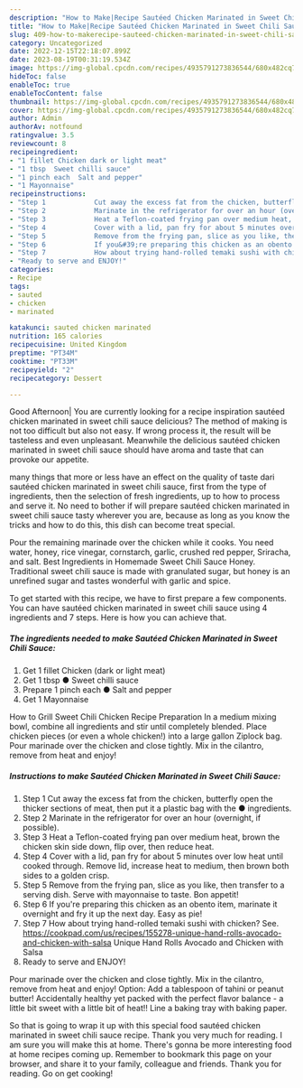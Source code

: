 ```yaml
---
description: "How to Make|Recipe Sautéed Chicken Marinated in Sweet Chili Sauce {That is Simple"
title: "How to Make|Recipe Sautéed Chicken Marinated in Sweet Chili Sauce {That is Simple"
slug: 409-how-to-makerecipe-sauteed-chicken-marinated-in-sweet-chili-sauce-that-is-simple
category: Uncategorized
date: 2022-12-15T22:18:07.899Z
date: 2023-08-19T00:31:19.534Z
image: https://img-global.cpcdn.com/recipes/4935791273836544/680x482cq70/sauteed-chicken-marinated-in-sweet-chili-sauce-recipe-main-photo.jpg
hideToc: false
enableToc: true
enableTocContent: false
thumbnail: https://img-global.cpcdn.com/recipes/4935791273836544/680x482cq70/sauteed-chicken-marinated-in-sweet-chili-sauce-recipe-main-photo.jpg
cover: https://img-global.cpcdn.com/recipes/4935791273836544/680x482cq70/sauteed-chicken-marinated-in-sweet-chili-sauce-recipe-main-photo.jpg
author: Admin
authorAv: notfound
ratingvalue: 3.5
reviewcount: 8
recipeingredient:
- "1 fillet Chicken dark or light meat"
- "1 tbsp  Sweet chilli sauce"
- "1 pinch each  Salt and pepper"
- "1 Mayonnaise"
recipeinstructions:
- "Step 1            Cut away the excess fat from the chicken, butterfly open the thicker sections of meat, then put it a plastic bag with the ● ingredients."
- "Step 2            Marinate in the refrigerator for over an hour (overnight, if possible)."
- "Step 3            Heat a Teflon-coated frying pan over medium heat, brown the chicken skin side down, flip over, then reduce heat."
- "Step 4            Cover with a lid, pan fry for about 5 minutes over low heat until cooked through. Remove lid, increase heat to medium, then brown both sides to a golden crisp."
- "Step 5            Remove from the frying pan, slice as you like, then transfer to a serving dish. Serve with mayonnaise to taste. Bon appetit!"
- "Step 6            If you&#39;re preparing this chicken as an obento item, marinate it overnight and fry it up the next day. Easy as pie!"
- "Step 7            How about trying hand-rolled temaki sushi with chicken? See.  https://cookpad.com/us/recipes/155278-unique-hand-rolls-avocado-and-chicken-with-salsa                                             Unique Hand Rolls Avocado and Chicken with Salsa"
- "Ready to serve and ENJOY!"
categories:
- Recipe
tags:
- sauted
- chicken
- marinated

katakunci: sauted chicken marinated 
nutrition: 165 calories
recipecuisine: United Kingdom
preptime: "PT34M"
cooktime: "PT33M"
recipeyield: "2"
recipecategory: Dessert

---
```



Good Afternoon| You are currently looking for a recipe inspiration sautéed chicken marinated in sweet chili sauce delicious? The method of making is not too difficult but also not easy. If wrong process it, the result will be tasteless and even unpleasant. Meanwhile the delicious sautéed chicken marinated in sweet chili sauce should have aroma and taste that can provoke our appetite.






many things that more or less have an effect on the quality of taste dari sautéed chicken marinated in sweet chili sauce, first from the type of ingredients, then the selection of fresh ingredients, up to how to process and serve it. No need to bother if will prepare sautéed chicken marinated in sweet chili sauce tasty wherever you are, because as long as you know the tricks and how to do this, this dish can become treat special.


Pour the remaining marinade over the chicken while it cooks. You need water, honey, rice vinegar, cornstarch, garlic, crushed red pepper, Sriracha, and salt. Best Ingredients in Homemade Sweet Chili Sauce Honey. Traditional sweet chili sauce is made with granulated sugar, but honey is an unrefined sugar and tastes wonderful with garlic and spice.


To get started with this recipe, we have to first prepare a few components. You can have sautéed chicken marinated in sweet chili sauce using 4 ingredients and 7 steps. Here is how you can achieve that.

<!--inarticleads1-->

##### The ingredients needed to make Sautéed Chicken Marinated in Sweet Chili Sauce:

1. Get 1 fillet Chicken (dark or light meat)
1. Get 1 tbsp ● Sweet chilli sauce
1. Prepare 1 pinch each ● Salt and pepper
1. Get 1 Mayonnaise


How to Grill Sweet Chili Chicken Recipe Preparation In a medium mixing bowl, combine all ingredients and stir until completely blended. Place chicken pieces (or even a whole chicken!) into a large gallon Ziplock bag. Pour marinade over the chicken and close tightly. Mix in the cilantro, remove from heat and enjoy! 

<!--inarticleads2-->

##### Instructions to make Sautéed Chicken Marinated in Sweet Chili Sauce:

1. Step 1            Cut away the excess fat from the chicken, butterfly open the thicker sections of meat, then put it a plastic bag with the ● ingredients.
1. Step 2            Marinate in the refrigerator for over an hour (overnight, if possible).
1. Step 3            Heat a Teflon-coated frying pan over medium heat, brown the chicken skin side down, flip over, then reduce heat.
1. Step 4            Cover with a lid, pan fry for about 5 minutes over low heat until cooked through. Remove lid, increase heat to medium, then brown both sides to a golden crisp.
1. Step 5            Remove from the frying pan, slice as you like, then transfer to a serving dish. Serve with mayonnaise to taste. Bon appetit!
1. Step 6            If you&#39;re preparing this chicken as an obento item, marinate it overnight and fry it up the next day. Easy as pie!
1. Step 7            How about trying hand-rolled temaki sushi with chicken? See.  https://cookpad.com/us/recipes/155278-unique-hand-rolls-avocado-and-chicken-with-salsa                                             Unique Hand Rolls Avocado and Chicken with Salsa
1. Ready to serve and ENJOY!

Pour marinade over the chicken and close tightly. Mix in the cilantro, remove from heat and enjoy! Option: Add a tablespoon of tahini or peanut butter! Accidentally healthy yet packed with the perfect flavor balance - a little bit sweet with a little bit of heat!! Line a baking tray with baking paper. 

So that is going to wrap it up with this special food sautéed chicken marinated in sweet chili sauce recipe. Thank you very much for reading. I am sure you will make this at home. There's gonna be more interesting food at home recipes coming up. Remember to bookmark this page on your browser, and share it to your family, colleague and friends. Thank you for reading. Go on get cooking!
